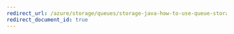 ```yaml
---
redirect_url: /azure/storage/queues/storage-java-how-to-use-queue-storage
redirect_document_id: true
---
```

